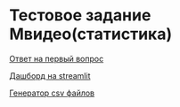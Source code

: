 # Тестовое задание Мвидео(статистика)
[Ответ на первый вопрос](https://github.com/Crxdu/MiTMO/blob/main/MVideo_task/MVideo_task.ipynb)

[Дашборд на streamlit](https://github.com/Crxdu/MiTMO/blob/main/MVideo_task/app.py)

[Генератор csv файлов](https://github.com/Crxdu/MiTMO/blob/main/MVideo_task/gen_file.py)
